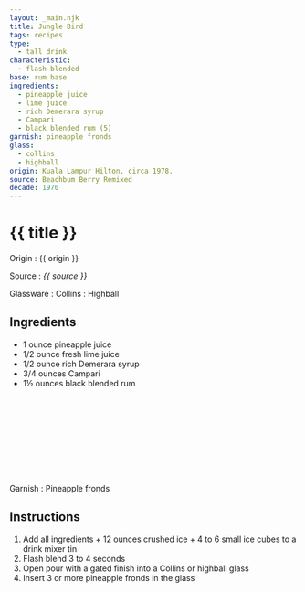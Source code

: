 ```yaml
---
layout: _main.njk
title: Jungle Bird
tags: recipes
type:
  - tall drink
characteristic:
  - flash-blended
base: rum base
ingredients:
  - pineapple juice
  - lime juice
  - rich Demerara syrup
  - Campari
  - black blended rum (5)
garnish: pineapple fronds
glass:
  - collins
  - highball
origin: Kuala Lampur Hilton, circa 1978.
source: Beachbum Berry Remixed
decade: 1970
---
```


<!-- markdownlint-disable MD025 -->
# {{ title }}
<!-- markdownlint-disable MD025 -->

Origin
  : {{ origin }}

Source
  : <cite>{{ source }}</cite>

Glassware
  : Collins
  : Highball

## Ingredients

- 1 ounce pineapple juice
- 1/2 ounce fresh lime juice
- 1/2 ounce rich Demerara syrup
- 3/4 ounces Campari
- 1&frac12; ounces black blended rum<icon-l space="1em" class="bigger" label="(5)"><span class="with-icon"><svg class="icon"><use href="/assets/images/icons/circle-5.svg#circle-5"></use></svg></span></icon-l>

Garnish
  : Pineapple fronds

## Instructions

1. Add all ingredients + 12 ounces crushed ice + 4 to 6 small ice cubes to a drink mixer tin
2. Flash blend 3 to 4 seconds
3. Open pour with a gated finish into a Collins or highball glass
4. Insert 3 or more pineapple fronds in the glass
